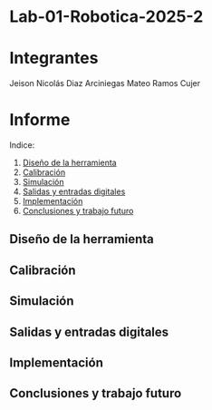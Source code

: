 # Lab-01-Robotica-2025-2

# Integrantes
Jeison Nicolás Diaz Arciniegas
Mateo Ramos Cujer

# Informe

Indice:
1. [Diseño de la herramienta](#diseño-de-la-herramienta)
2. [Calibración](#calibración)
3. [Simulación](#simulación)
4. [Salidas y entradas digitales](#salidas-y-entradas)
5. [Implementación](#implementación)
5. [Conclusiones y trabajo futuro](#conclusiones)

## Diseño de la herramienta
## Calibración
## Simulación
## Salidas y entradas digitales
## Implementación
## Conclusiones y trabajo futuro

